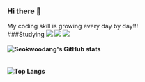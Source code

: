 ### Hi there 👋<br>
My coding skill is growing  every day by day!!!<br>
###Studying<b>
  <img src="https://img.shields.io/badge/JavaScript-F7DF1E?style=flat-square&logo=JavaScript&logoColor=black"/> <img src="https://img.shields.io/badge/HTML5-E34F26?style=flat-square&logo=HTML5&logoColor=white"/> <img src="https://img.shields.io/badge/React-61DAFB?style=flat-square&logo=React&logoColor=black"/><br><br>
![Seokwoodang's GitHub stats](https://github-readme-stats.vercel.app/api?username=Seokwoodang&show_icons=true&theme=dark)<br><br><br>
![Top Langs](https://github-readme-stats.vercel.app/api/top-langs/?username=Seokwoodang&layout=compact&theme=dark)
